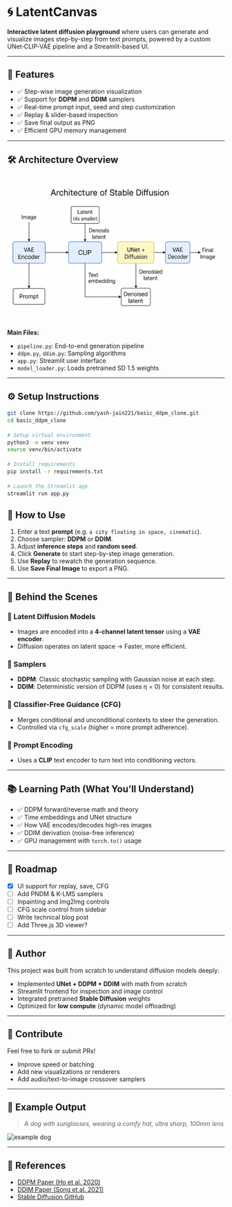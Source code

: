 # 🌀 LatentCanvas

**Interactive latent diffusion playground** where users can generate and visualize images step-by-step from text prompts, powered by a custom UNet‑CLIP‑VAE pipeline and a Streamlit-based UI.

---

## 🚀 Features

- ✅ Step-wise image generation visualization  
- ✅ Support for **DDPM** and **DDIM** samplers  
- ✅ Real-time prompt input, seed and step customization  
- ✅ Replay & slider-based inspection  
- ✅ Save final output as PNG  
- ✅ Efficient GPU memory management  

---

## 🛠️ Architecture Overview

![alt text](https://github.com/yash-jain221/basic_ddpm_clone/blob/master/architecture.png?raw=true)

**Main Files:**

- `pipeline.py`: End-to-end generation pipeline
- `ddpm.py`, `ddim.py`: Sampling algorithms
- `app.py`: Streamlit user interface
- `model_loader.py`: Loads pretrained SD 1.5 weights

---

## ⚙️ Setup Instructions

```bash
git clone https://github.com/yash-jain221/basic_ddpm_clone.git
cd basic_ddpm_clone

# Setup virtual environment
python3 -m venv venv
source venv/bin/activate

# Install requirements
pip install -r requirements.txt

# Launch the Streamlit app
streamlit run app.py
```

## 🎯 How to Use

1. Enter a text **prompt** (e.g. `a city floating in space, cinematic`).
2. Choose sampler: **DDPM** or **DDIM**.
3. Adjust **inference steps** and **random seed**.
4. Click **Generate** to start step-by-step image generation.
5. Use **Replay** to rewatch the generation sequence.
6. Use **Save Final Image** to export a PNG.

---

## 🧠 Behind the Scenes

### 🧩 Latent Diffusion Models
- Images are encoded into a **4-channel latent tensor** using a **VAE encoder**.
- Diffusion operates on latent space → Faster, more efficient.

### 🔄 Samplers
- **DDPM**: Classic stochastic sampling with Gaussian noise at each step.
- **DDIM**: Deterministic version of DDPM (uses η = 0) for consistent results.

### 🔮 Classifier-Free Guidance (CFG)
- Merges conditional and unconditional contexts to steer the generation.
- Controlled via `cfg_scale` (higher = more prompt adherence).

### 🧠 Prompt Encoding
- Uses a **CLIP** text encoder to turn text into conditioning vectors.

---

## 📚 Learning Path (What You’ll Understand)

- ✅ DDPM forward/reverse math and theory  
- ✅ Time embeddings and UNet structure  
- ✅ How VAE encodes/decodes high-res images  
- ✅ DDIM derivation (noise-free inference)  
- ✅ GPU management with `torch.to()` usage  

---

## 🔭 Roadmap

- [x] UI support for replay, save, CFG  
- [ ] Add PNDM & K-LMS samplers  
- [ ] Inpainting and Img2Img controls  
- [ ] CFG scale control from sidebar  
- [ ] Write technical blog post  
- [ ] Add Three.js 3D viewer?  

---

## 💼 Author

This project was built from scratch to understand diffusion models deeply:

- Implemented **UNet + DDPM + DDIM** with math from scratch  
- Streamlit frontend for inspection and image control  
- Integrated pretrained **Stable Diffusion** weights  
- Optimized for **low compute** (dynamic model offloading)  

---

## 🤝 Contribute

Feel free to fork or submit PRs!

- Improve speed or batching  
- Add new visualizations or renderers  
- Add audio/text-to-image crossover samplers  

---

## 📸 Example Output

> _A dog with sunglasses, wearing a comfy hat, ultra sharp, 100mm lens_

![example dog](./assets/example_dog.png)

---

## 🧠 References

- [DDPM Paper (Ho et al. 2020)](https://arxiv.org/abs/2006.11239)  
- [DDIM Paper (Song et al. 2021)](https://arxiv.org/abs/2010.02502)  
- [Stable Diffusion GitHub](https://github.com/CompVis/stable-diffusion)


